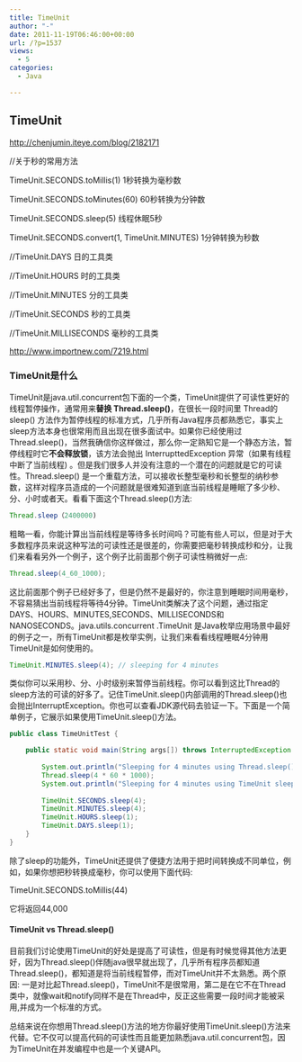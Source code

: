 ```yaml
---
title: TimeUnit
author: "-"
date: 2011-11-19T06:46:00+00:00
url: /?p=1537
views:
  - 5
categories:
  - Java

---
```

## TimeUnit
http://chenjumin.iteye.com/blog/2182171

//关于秒的常用方法
  
TimeUnit.SECONDS.toMillis(1) 1秒转换为毫秒数
  
TimeUnit.SECONDS.toMinutes(60) 60秒转换为分钟数
  
TimeUnit.SECONDS.sleep(5) 线程休眠5秒
  
TimeUnit.SECONDS.convert(1, TimeUnit.MINUTES) 1分钟转换为秒数

//TimeUnit.DAYS 日的工具类
  
//TimeUnit.HOURS 时的工具类
  
//TimeUnit.MINUTES 分的工具类
  
//TimeUnit.SECONDS 秒的工具类
  
//TimeUnit.MILLISECONDS 毫秒的工具类

http://www.importnew.com/7219.html

### TimeUnit是什么
TimeUnit是java.util.concurrent包下面的一个类，TimeUnit提供了可读性更好的线程暂停操作，通常用来**替换 Thread.sleep()**，在很长一段时间里 Thread的sleep() 方法作为暂停线程的标准方式，几乎所有Java程序员都熟悉它，事实上sleep方法本身也很常用而且出现在很多面试中。如果你已经使用过 Thread.sleep()，当然我确信你这样做过，那么你一定熟知它是一个静态方法，暂停线程时它**不会释放锁**，该方法会抛出 InterrupttedException 异常（如果有线程中断了当前线程) 。但是我们很多人并没有注意的一个潜在的问题就是它的可读性。Thread.sleep() 是一个重载方法，可以接收长整型毫秒和长整型的纳秒参数，这样对程序员造成的一个问题就是很难知道到底当前线程是睡眠了多少秒、分、小时或者天。看看下面这个Thread.sleep()方法: 

```java
Thread.sleep（2400000) 
```
  
粗略一看，你能计算出当前线程是等待多长时间吗？可能有些人可以，但是对于大多数程序员来说这种写法的可读性还是很差的，你需要把毫秒转换成秒和分，让我们来看看另外一个例子，这个例子比前面那个例子可读性稍微好一点: 

```java
Thread.sleep(4_60_1000);
```
  
这比前面那个例子已经好多了，但是仍然不是最好的，你注意到睡眠时间用毫秒，不容易猜出当前线程将等待4分钟。TimeUnit类解决了这个问题，通过指定DAYS、HOURS、MINUTES,SECONDS、MILLISECONDS和NANOSECONDS。java.utils.concurrent .TimeUnit 是Java枚举应用场景中最好的例子之一，所有TimeUnit都是枚举实例，让我们来看看线程睡眠4分钟用TimeUnit是如何使用的。

```java
TimeUnit.MINUTES.sleep(4); // sleeping for 4 minutes
```
  
类似你可以采用秒、分、小时级别来暂停当前线程。你可以看到这比Thread的sleep方法的可读的好多了。记住TimeUnit.sleep()内部调用的Thread.sleep()也会抛出InterruptException。你也可以查看JDK源代码去验证一下。下面是一个简单例子，它展示如果使用TimeUnit.sleep()方法。

```java
public class TimeUnitTest {

    public static void main(String args[]) throws InterruptedException {
    
        System.out.println("Sleeping for 4 minutes using Thread.sleep()");
        Thread.sleep(4 * 60 * 1000);
        System.out.println("Sleeping for 4 minutes using TimeUnit sleep()");
    
        TimeUnit.SECONDS.sleep(4);
        TimeUnit.MINUTES.sleep(4);
        TimeUnit.HOURS.sleep(1);
        TimeUnit.DAYS.sleep(1);
    }
}
```
  
除了sleep的功能外，TimeUnit还提供了便捷方法用于把时间转换成不同单位，例如，如果你想把秒转换成毫秒，你可以使用下面代码: 

TimeUnit.SECONDS.toMillis(44)
  
它将返回44,000

#### TimeUnit vs Thread.sleep()

目前我们讨论使用TimeUnit的好处是提高了可读性，但是有时候觉得其他方法更好，因为Thread.sleep()伴随java很早就出现了，几乎所有程序员都知道Thread.sleep()，都知道是将当前线程暂停，而对TimeUnit并不太熟悉。两个原因: 一是对比起Thread.sleep()，TimeUnit不是很常用，第二是在它不在Thread类中，就像wait和notify同样不是在Thread中，反正这些需要一段时间才能被采用,并成为一个标准的方式。

总结来说在你想用Thread.sleep()方法的地方你最好使用TimeUnit.sleep()方法来代替。它不仅可以提高代码的可读性而且能更加熟悉java.util.concurrent包，因为TimeUnit在并发编程中也是一个关键API。
